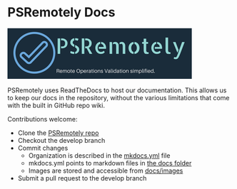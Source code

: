 # PSRemotely Docs
![alt](../PSRemotely.png)

PSRemotely uses ReadTheDocs to host our documentation.  This allows us to keep our docs in the repository, without the various limitations that come with the built in GitHub repo wiki.

Contributions welcome:

* Clone the [PSRemotely repo](https://github.com/DexterPOSH/PSRemotely)
* Checkout the develop branch
* Commit changes
  * Organization is described in the [mkdocs.yml](https://github.com/DexterPOSH/PSRemotely/blob/master/mkdocs.yml) file
  * mkdocs.yml points to markdown files in [the docs folder](https://github.com/DexterPOSH/PSRemotely/tree/master/docs)
  * Images are stored and accessible from [docs/images](https://github.com/DexterPOSH/PSRemotely/tree/master/docs/images)
* Submit a pull request to the develop branch